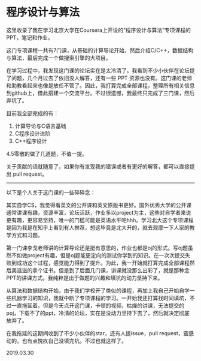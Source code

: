 # 程序设计与算法

这里收录了我在学习北京大学在Coursera上开设的“程序设计与算法”专项课程的PPT，笔记和作业。

这门专项课程一共有7门课，从基础的计算导论开始，然后介绍C/C++，数据结构与算法，最后完成一个做搜索引擎的大项目。

在学习过程中，我发现这门课的论坛实在是太冷清了。我看到不少小伙伴在论坛提了问题，几个月过去了依旧没人解答，还有一些 PPT 资源也没有。这门课的老师和助教看起来也像是放任不管了。因此，我打算完成全部课程，整理所有相关信息到github上，借此搭建一个交流平台。不过很遗憾，我最终只完成了三门课，然后弃坑了。

目前我全部完成的有：

1. 计算导论与C语言基础
2. C程序设计进阶
3. C++程序设计

4.5零散的做了几道题，不值一提。

关于贡献的话就随意了，如果你有发现我的错误或者有更好的解答，都可以直接提出 pull request。

----

以下是个人关于这门课的一些碎碎念：

其实自学CS，我觉得看英文的公开课和英文原版书更好。国外优秀大学的公开课通常讲课有趣，资源丰富，论坛活跃，作业多以project为主，这些对自学者来说更有趣，更容易坚持，唯一的门槛可能是英语水平吧hhh。学习北大这个专项课程是因为我是在知乎上看到有人推荐，想这毕竟是北大开的，就去观摩一下人家的教学方式和习题。

第一门课李戈老师讲的计算导论还是挺有意思的，作业也都是oj的形式。写oj题虽然不如做project有趣，但是oj题能更定向的测试你学到的知识。在一次次提交失败到成功这个过程，感觉能力得到了提升。为此，我一开始就打算完成全部课程然后美滋滋的拿个证书。但是到了后面几门课，讲课就没那么出彩了，就是那种念PPT的讲课方式。我纯粹是出于做题的兴趣和填坑的动力坚持下来。

从算法和数据结构开始，由于我们学校开了类似的课程，再加上我自己开始自学一些机器学习的知识，我就中断了专项课程的学习。一开始我还打算找时间填坑，不过一直拖延着。但是今天点开这门课，卡顿的视频，枯燥的讲课，无法提交的poj，下载不了的ppt，冷清的论坛，实在是没动力坚持下去了，然后就决定彻底放弃了。

在我拖延的这期间收到了不少小伙伴的star，还有人提issue，pull request，蛮感动的，也有点愧疚自己没填完坑。不过也就这样了。

2019.03.30
